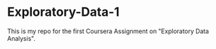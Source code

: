 Exploratory-Data-1
==================
This is my repo for the first Coursera Assignment on "Exploratory Data Analysis".
